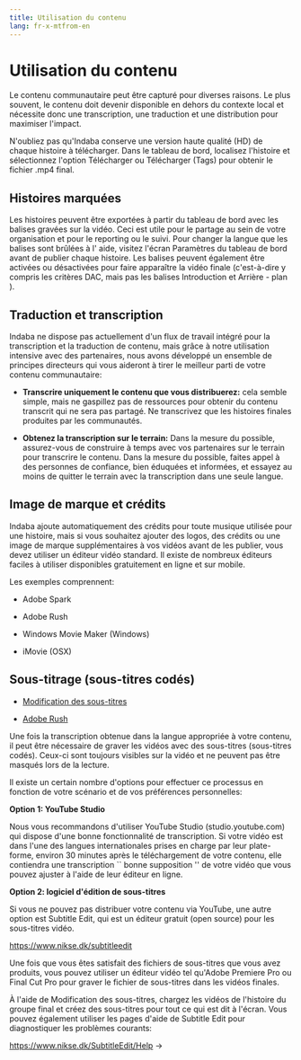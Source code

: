```yaml
---
title: Utilisation du contenu
lang: fr-x-mtfrom-en
---
```

<ReadTime/> 

<Steps :step="5"/> 

<h1> Utilisation du contenu </h1> 

<Leader> 

 Le contenu communautaire peut être capturé pour diverses raisons. Le plus souvent, le contenu doit devenir disponible en dehors du contexte local et nécessite donc une transcription, une traduction et une distribution pour maximiser l&#39;impact.  

</Leader> 

<Tip title="Où sont mes vidéos?"> 

 N&#39;oubliez pas qu&#39;Indaba conserve une version haute qualité (HD) de chaque histoire à télécharger. Dans le tableau de bord, localisez l&#39;histoire et sélectionnez l&#39;option <span class="code">Télécharger</span> ou <span class="code">Télécharger (Tags)</span> pour obtenir le fichier <span class="code">.mp4</span> final.  

</Tip> 

<h2> Histoires marquées </h2> 

 Les histoires peuvent être exportées à partir du tableau de bord avec les balises <span class="code">gravées</span> sur la vidéo. Ceci est utile pour le partage au sein de votre organisation et pour le reporting ou le suivi. Pour changer la langue que les balises sont <span class="code">brûlées</span> à l&#39; aide, visitez l&#39;écran <span class="code">Paramètres</span> du tableau de bord avant de publier chaque histoire. Les balises peuvent également être activées ou désactivées pour faire apparaître la vidéo finale (c&#39;est-à-dire y compris les critères DAC, mais pas les balises <span class="code">Introduction</span> et <span class="code">Arrière</span> - <span class="code">plan</span> ).  

<h2> Traduction et transcription </h2> 

 Indaba ne dispose pas actuellement d&#39;un flux de travail intégré pour la transcription et la traduction de contenu, mais grâce à notre utilisation intensive avec des partenaires, nous avons développé un ensemble de principes directeurs qui vous aideront à tirer le meilleur parti de votre contenu communautaire:  

<ul><li> <strong>Transcrire uniquement le contenu que vous distribuerez:</strong> cela semble simple, mais ne gaspillez pas de ressources pour obtenir du contenu transcrit qui ne sera pas partagé. Ne transcrivez que les histoires finales produites par les communautés. </li></ul> 
<ul><li> <strong>Obtenez la transcription sur le terrain:</strong> Dans la mesure du possible, assurez-vous de construire à temps avec vos partenaires sur le terrain pour transcrire le contenu. Dans la mesure du possible, faites appel à des personnes de confiance, bien éduquées et informées, et essayez au moins de quitter le terrain avec la transcription dans une seule langue. </li></ul> 

<h2> Image de marque et crédits </h2> 

 Indaba ajoute automatiquement des crédits pour toute musique utilisée pour une histoire, mais si vous souhaitez ajouter des logos, des crédits ou une image de marque supplémentaires à vos vidéos avant de les publier, vous devez utiliser un éditeur vidéo standard. Il existe de nombreux éditeurs faciles à utiliser disponibles gratuitement en ligne et sur mobile.  

 Les exemples comprennent:  

<ul><li> Adobe Spark </li></ul> 
<ul><li> Adobe Rush </li></ul> 
<ul><li> Windows Movie Maker (Windows) </li></ul> 
<ul><li> iMovie (OSX) </li></ul> 

<h2> Sous-titrage (sous-titres codés) </h2> 

<Materials title="Matériaux"> 

<ul><li> <a href="https://www.nikse.dk/subtitleedit">Modification des sous-titres</a> </li></ul> 
<ul><li> <a href="https://www.nikse.dk/subtitleedit">Adobe Rush</a> </li></ul> 

</Materials> 

 Une fois la transcription obtenue dans la langue appropriée à votre contenu, il peut être nécessaire de <span class="code">graver les</span> vidéos avec des sous-titres (sous-titres codés). Ceux-ci sont toujours visibles sur la vidéo et ne peuvent pas être masqués lors de la lecture.  

 Il existe un certain nombre d&#39;options pour effectuer ce processus en fonction de votre scénario et de vos préférences personnelles:  

 <strong>Option 1: YouTube Studio</strong>  

 Nous vous recommandons d&#39;utiliser YouTube Studio (studio.youtube.com) qui dispose d&#39;une bonne fonctionnalité de transcription. Si votre vidéo est dans l&#39;une des langues internationales prises en charge par leur plate-forme, environ 30 minutes après le téléchargement de votre contenu, elle contiendra une transcription `` bonne supposition &#39;&#39; de votre vidéo que vous pouvez ajuster à l&#39;aide de leur éditeur en ligne.  

 <strong>Option 2: logiciel d&#39;édition de sous-titres</strong>  

 Si vous ne pouvez pas distribuer votre contenu via YouTube, une autre option est Subtitle Edit, qui est un éditeur gratuit (open source) pour les sous-titres vidéo.  

 <a href="https://www.nikse.dk/subtitleedit">https://www.nikse.dk/subtitleedit</a>  

 Une fois que vous êtes satisfait des fichiers de sous-titres que vous avez produits, vous pouvez utiliser un éditeur vidéo tel qu&#39;Adobe Premiere Pro ou Final Cut Pro pour <span class="code">graver</span> le fichier de sous-titres dans les vidéos finales.  

 À l&#39;aide de Modification des sous-titres, chargez les vidéos de l&#39;histoire du groupe final et créez des sous-titres pour tout ce qui est dit à l&#39;écran. Vous pouvez également utiliser les pages d&#39;aide de Subtitle Edit pour diagnostiquer les problèmes courants:  

 <a href="https://www.nikse.dk/SubtitleEdit/Help">https://www.nikse.dk/SubtitleEdit/Help</a> -&gt;  


